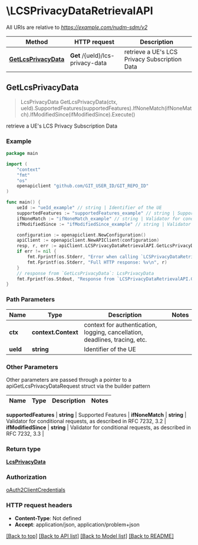 # \LCSPrivacyDataRetrievalAPI

All URIs are relative to *https://example.com/nudm-sdm/v2*

Method | HTTP request | Description
------------- | ------------- | -------------
[**GetLcsPrivacyData**](LCSPrivacyDataRetrievalAPI.md#GetLcsPrivacyData) | **Get** /{ueId}/lcs-privacy-data | retrieve a UE&#39;s LCS Privacy Subscription Data



## GetLcsPrivacyData

> LcsPrivacyData GetLcsPrivacyData(ctx, ueId).SupportedFeatures(supportedFeatures).IfNoneMatch(ifNoneMatch).IfModifiedSince(ifModifiedSince).Execute()

retrieve a UE's LCS Privacy Subscription Data

### Example

```go
package main

import (
    "context"
    "fmt"
    "os"
    openapiclient "github.com/GIT_USER_ID/GIT_REPO_ID"
)

func main() {
    ueId := "ueId_example" // string | Identifier of the UE
    supportedFeatures := "supportedFeatures_example" // string | Supported Features (optional)
    ifNoneMatch := "ifNoneMatch_example" // string | Validator for conditional requests, as described in RFC 7232, 3.2 (optional)
    ifModifiedSince := "ifModifiedSince_example" // string | Validator for conditional requests, as described in RFC 7232, 3.3 (optional)

    configuration := openapiclient.NewConfiguration()
    apiClient := openapiclient.NewAPIClient(configuration)
    resp, r, err := apiClient.LCSPrivacyDataRetrievalAPI.GetLcsPrivacyData(context.Background(), ueId).SupportedFeatures(supportedFeatures).IfNoneMatch(ifNoneMatch).IfModifiedSince(ifModifiedSince).Execute()
    if err != nil {
        fmt.Fprintf(os.Stderr, "Error when calling `LCSPrivacyDataRetrievalAPI.GetLcsPrivacyData``: %v\n", err)
        fmt.Fprintf(os.Stderr, "Full HTTP response: %v\n", r)
    }
    // response from `GetLcsPrivacyData`: LcsPrivacyData
    fmt.Fprintf(os.Stdout, "Response from `LCSPrivacyDataRetrievalAPI.GetLcsPrivacyData`: %v\n", resp)
}
```

### Path Parameters


Name | Type | Description  | Notes
------------- | ------------- | ------------- | -------------
**ctx** | **context.Context** | context for authentication, logging, cancellation, deadlines, tracing, etc.
**ueId** | **string** | Identifier of the UE | 

### Other Parameters

Other parameters are passed through a pointer to a apiGetLcsPrivacyDataRequest struct via the builder pattern


Name | Type | Description  | Notes
------------- | ------------- | ------------- | -------------

 **supportedFeatures** | **string** | Supported Features | 
 **ifNoneMatch** | **string** | Validator for conditional requests, as described in RFC 7232, 3.2 | 
 **ifModifiedSince** | **string** | Validator for conditional requests, as described in RFC 7232, 3.3 | 

### Return type

[**LcsPrivacyData**](LcsPrivacyData.md)

### Authorization

[oAuth2ClientCredentials](../README.md#oAuth2ClientCredentials)

### HTTP request headers

- **Content-Type**: Not defined
- **Accept**: application/json, application/problem+json

[[Back to top]](#) [[Back to API list]](../README.md#documentation-for-api-endpoints)
[[Back to Model list]](../README.md#documentation-for-models)
[[Back to README]](../README.md)

